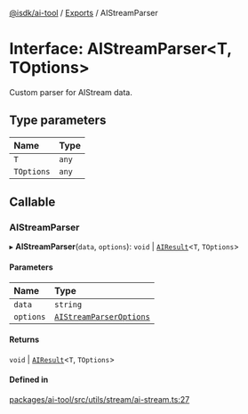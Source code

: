 [@isdk/ai-tool](../README.md) / [Exports](../modules.md) / AIStreamParser

# Interface: AIStreamParser\<T, TOptions\>

Custom parser for AIStream data.

## Type parameters

| Name | Type |
| :------ | :------ |
| `T` | `any` |
| `TOptions` | `any` |

## Callable

### AIStreamParser

▸ **AIStreamParser**(`data`, `options`): `void` \| [`AIResult`](AIResult.md)\<`T`, `TOptions`\>

#### Parameters

| Name | Type |
| :------ | :------ |
| `data` | `string` |
| `options` | [`AIStreamParserOptions`](AIStreamParserOptions.md) |

#### Returns

`void` \| [`AIResult`](AIResult.md)\<`T`, `TOptions`\>

#### Defined in

[packages/ai-tool/src/utils/stream/ai-stream.ts:27](https://github.com/isdk/ai-tool.js/blob/262bec683a365fd77a8c1ea7cbf9a636e19c4ce2/src/utils/stream/ai-stream.ts#L27)
